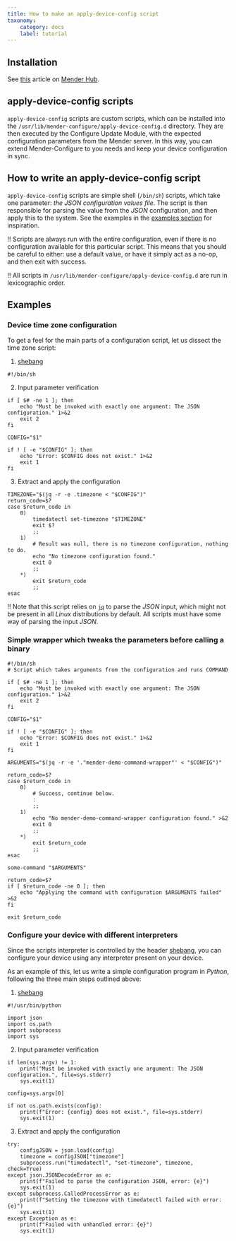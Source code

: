 ```yaml
---
title: How to make an apply-device-config script
taxonomy:
    category: docs
    label: tutorial
---
```


## Installation

See [this](https://hub.mender.io/) article on [Mender Hub](https://hub.mender.io).

## apply-device-config scripts

`apply-device-config` scripts are custom scripts, which can be installed into
the `/usr/lib/mender-configure/apply-device-config.d` directory. They are then
executed by the Configure Update Module, with the expected configuration
parameters from the Mender server. In this way, you can extend Mender-Configure
to you needs and keep your device configuration in sync.

## How to write an apply-device-config script

`apply-device-config` scripts are simple shell (`/bin/sh`) scripts, which take
one parameter: _the JSON configuration values file_. The script is then
responsible for parsing the value from the _JSON_ configuration, and then apply
this to the system. See the examples in the [examples section](#examples) for
inspiration.

!! Scripts are always run with the entire configuration, even if there is no configuration available for this particular script. This means that you should be careful to either: use a default value, or have it simply act as a no-op, and then exit with success.

!! All scripts in `/usr/lib/mender-configure/apply-device-config.d` are run in lexicographic order.

## Examples

### Device time zone configuration

To get a feel for the main parts of a configuration script, let us dissect the time zone script:

1. [shebang](https://en.wikipedia.org/wiki/Shebang_(Unix))

```
#!/bin/sh
```

2. Input parameter verification

```
if [ $# -ne 1 ]; then
    echo "Must be invoked with exactly one argument: The JSON configuration." 1>&2
    exit 2
fi

CONFIG="$1"

if ! [ -e "$CONFIG" ]; then
    echo "Error: $CONFIG does not exist." 1>&2
    exit 1
fi
```

3. Extract and apply the configuration

```
TIMEZONE="$(jq -r -e .timezone < "$CONFIG")"
return_code=$?
case $return_code in
    0)
        timedatectl set-timezone "$TIMEZONE"
        exit $?
        ;;
    1)
        # Result was null, there is no timezone configuration, nothing to do.
        echo "No timezone configuration found."
        exit 0
        ;;
    *)
        exit $return_code
        ;;
esac
```

!! Note that this script relies on [`jq`](https://stedolan.github.io/jq/) to parse the _JSON_ input, which might not be present in all _Linux_ distributions by default. All scripts must have some way of parsing the input _JSON_.

### Simple wrapper which tweaks the parameters before calling a binary

```
#!/bin/sh
# Script which takes arguments from the configuration and runs COMMAND

if [ $# -ne 1 ]; then
    echo "Must be invoked with exactly one argument: The JSON configuration." 1>&2
    exit 2
fi

CONFIG="$1"

if ! [ -e "$CONFIG" ]; then
    echo "Error: $CONFIG does not exist." 1>&2
    exit 1
fi

ARGUMENTS="$(jq -r -e '."mender-demo-command-wrapper"' < "$CONFIG")"

return_code=$?
case $return_code in
    0)
        # Success, continue below.
        :
        ;;
    1)
        echo "No mender-demo-command-wrapper configuration found." >&2
        exit 0
        ;;
    *)
        exit $return_code
        ;;
esac

some-command "$ARGUMENTS"

return_code=$?
if [ $return_code -ne 0 ]; then
    echo "Applying the command with configuration $ARGUMENTS failed" >&2
fi

exit $return_code
```

### Configure your device with different interpreters

Since the scripts interpreter is controlled by the header
[shebang](https://en.wikipedia.org/wiki/Shebang_(Unix)), you can configure your
device using any interpreter present on your device.

As an example of this, let us write a simple configuration program in _Python_,
following the three main steps outlined above:


1. [shebang](https://en.wikipedia.org/wiki/Shebang_(Unix))

```
#!/usr/bin/python

import json
import os.path
import subprocess
import sys
```

2. Input parameter verification

```
if len(sys.argv) != 1:
    print("Must be invoked with exactly one argument: The JSON configuration.", file=sys.stderr)
    sys.exit(1)

config=sys.argv[0]

if not os.path.exists(config):
    print(f"Error: {config} does not exist.", file=sys.stderr)
    sys.exit(1)
```

3. Extract and apply the configuration

```
try:
    configJSON = json.load(config)
    timezone = configJSON["timezone"]
    subprocess.run("timedatectl", "set-timezone", timezone, check=True)
except json.JSONDecodeError as e:
    print(f"Failed to parse the configuration JSON, error: {e}")
    sys.exit(1)
except subprocess.CalledProcessError as e:
    print(f"Setting the timezone with timedatectl failed with error: {e}")
    sys.exit(1)
except Exception as e:
    print(f"Failed with unhandled error: {e}")
    sys.exit(1)
```
